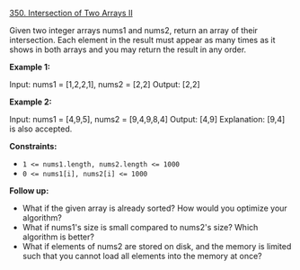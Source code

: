 [350. Intersection of Two Arrays II](https://leetcode.com/problems/intersection-of-two-arrays-ii/description/)

Given two integer arrays nums1 and nums2, return an array of their intersection. Each element in the result must appear as many times as it shows in both arrays and you may return the result in any order.

**Example 1:**

Input: nums1 = [1,2,2,1], nums2 = [2,2]
Output: [2,2]

**Example 2:**

Input: nums1 = [4,9,5], nums2 = [9,4,9,8,4]
Output: [4,9]
Explanation: [9,4] is also accepted.

**Constraints:**

- `1 <= nums1.length, nums2.length <= 1000`
- `0 <= nums1[i], nums2[i] <= 1000`

**Follow up:**

- What if the given array is already sorted? How would you optimize your algorithm?
- What if nums1's size is small compared to nums2's size? Which algorithm is better?
- What if elements of nums2 are stored on disk, and the memory is limited such that you cannot load all elements into the memory at once?
